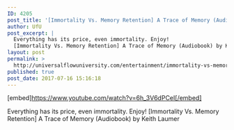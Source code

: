 ```yaml
---
ID: 4205
post_title: '[Immortality Vs. Memory Retention] A Trace of Memory (Audiobook)'
author: UfU
post_excerpt: |
  Everything has its price, even immortality. Enjoy!
  [Immortality Vs. Memory Retention] A Trace of Memory (Audiobook) by Keith Laumer
layout: post
permalink: >
  http://universalflowuniversity.com/entertainment/immortality-vs-memory-retention-a-trace-of-memory-audiobook/
published: true
post_date: 2017-07-16 15:16:18
---
```

[embed]https://www.youtube.com/watch?v=6h_3V6dPCeI[/embed]<br>
<p>Everything has its price, even immortality. Enjoy!
[Immortality Vs. Memory Retention] A Trace of Memory (Audiobook) by Keith Laumer</p>